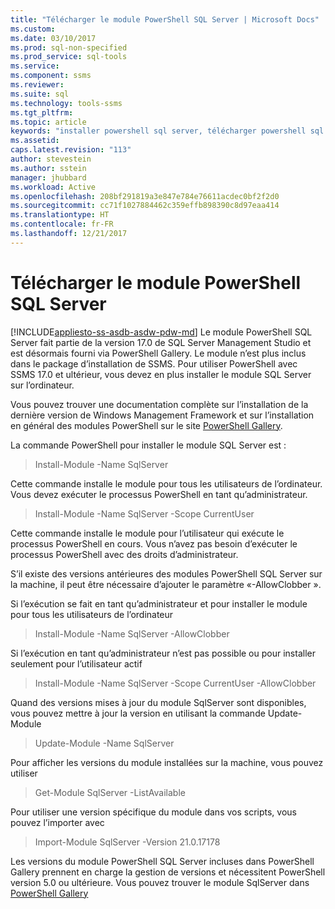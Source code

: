 ```yaml
---
title: "Télécharger le module PowerShell SQL Server | Microsoft Docs"
ms.custom: 
ms.date: 03/10/2017
ms.prod: sql-non-specified
ms.prod_service: sql-tools
ms.service: 
ms.component: ssms
ms.reviewer: 
ms.suite: sql
ms.technology: tools-ssms
ms.tgt_pltfrm: 
ms.topic: article
keywords: "installer powershell sql server, télécharger powershell sql server"
ms.assetid: 
caps.latest.revision: "113"
author: stevestein
ms.author: sstein
manager: jhubbard
ms.workload: Active
ms.openlocfilehash: 208bf291819a3e847e784e76611acdec0bf2f2d0
ms.sourcegitcommit: cc71f1027884462c359effb898390c8d97eaa414
ms.translationtype: HT
ms.contentlocale: fr-FR
ms.lasthandoff: 12/21/2017
---
```

# <a name="download-sql-server-powershell-module"></a>Télécharger le module PowerShell SQL Server
[!INCLUDE[appliesto-ss-asdb-asdw-pdw-md](../includes/appliesto-ss-asdb-asdw-pdw-md.md)] Le module PowerShell SQL Server fait partie de la version 17.0 de SQL Server Management Studio et est désormais fourni via PowerShell Gallery.  Le module n’est plus inclus dans le package d’installation de SSMS. Pour utiliser PowerShell avec SSMS 17.0 et ultérieur, vous devez en plus installer le module SQL Server sur l’ordinateur.

Vous pouvez trouver une documentation complète sur l’installation de la dernière version de Windows Management Framework et sur l’installation en général des modules PowerShell sur le site [PowerShell Gallery](https://www.powershellgallery.com/).

La commande PowerShell pour installer le module SQL Server est :

> Install-Module -Name SqlServer

Cette commande installe le module pour tous les utilisateurs de l’ordinateur. Vous devez exécuter le processus PowerShell en tant qu’administrateur.

> Install-Module -Name SqlServer -Scope CurrentUser

Cette commande installe le module pour l’utilisateur qui exécute le processus PowerShell en cours. Vous n’avez pas besoin d’exécuter le processus PowerShell avec des droits d’administrateur.

S’il existe des versions antérieures des modules PowerShell SQL Server sur la machine, il peut être nécessaire d’ajouter le paramètre «-AllowClobber ».  

Si l’exécution se fait en tant qu’administrateur et pour installer le module pour tous les utilisateurs de l’ordinateur

> Install-Module -Name SqlServer -AllowClobber

Si l’exécution en tant qu’administrateur n’est pas possible ou pour installer seulement pour l’utilisateur actif

> Install-Module -Name SqlServer -Scope CurrentUser -AllowClobber

Quand des versions mises à jour du module SqlServer sont disponibles, vous pouvez mettre à jour la version en utilisant la commande Update-Module

> Update-Module -Name SqlServer

Pour afficher les versions du module installées sur la machine, vous pouvez utiliser

> Get-Module SqlServer -ListAvailable

Pour utiliser une version spécifique du module dans vos scripts, vous pouvez l’importer avec

> Import-Module SqlServer -Version 21.0.17178

Les versions du module PowerShell SQL Server incluses dans PowerShell Gallery prennent en charge la gestion de versions et nécessitent PowerShell version 5.0 ou ultérieure. Vous pouvez trouver le module SqlServer dans [PowerShell Gallery](https://www.powershellgallery.com/packages/Sqlserver/) 
